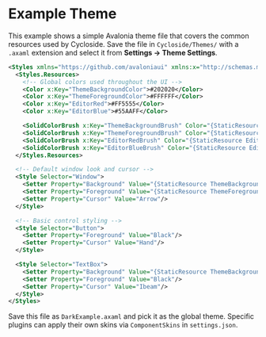 # Example Theme

This example shows a simple Avalonia theme file that covers the common resources used by Cycloside. Save the file in `Cycloside/Themes/` with a `.axaml` extension and select it from **Settings → Theme Settings**.

```xml
<Styles xmlns="https://github.com/avaloniaui" xmlns:x="http://schemas.microsoft.com/winfx/2006/xaml">
  <Styles.Resources>
    <!-- Global colors used throughout the UI -->
    <Color x:Key="ThemeBackgroundColor">#202020</Color>
    <Color x:Key="ThemeForegroundColor">#FFFFFF</Color>
    <Color x:Key="EditorRed">#FF5555</Color>
    <Color x:Key="EditorBlue">#55AAFF</Color>

    <SolidColorBrush x:Key="ThemeBackgroundBrush" Color="{StaticResource ThemeBackgroundColor}"/>
    <SolidColorBrush x:Key="ThemeForegroundBrush" Color="{StaticResource ThemeForegroundColor}"/>
    <SolidColorBrush x:Key="EditorRedBrush" Color="{StaticResource EditorRed}"/>
    <SolidColorBrush x:Key="EditorBlueBrush" Color="{StaticResource EditorBlue}"/>
  </Styles.Resources>

  <!-- Default window look and cursor -->
  <Style Selector="Window">
    <Setter Property="Background" Value="{StaticResource ThemeBackgroundBrush}"/>
    <Setter Property="Foreground" Value="{StaticResource ThemeForegroundBrush}"/>
    <Setter Property="Cursor" Value="Arrow"/>
  </Style>

  <!-- Basic control styling -->
  <Style Selector="Button">
    <Setter Property="Foreground" Value="Black"/>
    <Setter Property="Cursor" Value="Hand"/>
  </Style>

  <Style Selector="TextBox">
    <Setter Property="Background" Value="{StaticResource ThemeBackgroundBrush}"/>
    <Setter Property="Foreground" Value="Black"/>
    <Setter Property="Cursor" Value="Ibeam"/>
  </Style>
</Styles>
```

Save this file as `DarkExample.axaml` and pick it as the global theme. Specific plugins can apply their own skins via `ComponentSkins` in `settings.json`.
